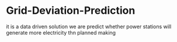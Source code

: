 # Grid-Deviation-Prediction
it is a data driven solution we are predict whether power stations will generate more electricity thn planned making 
